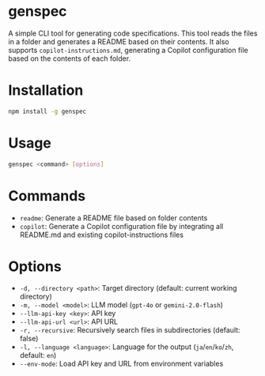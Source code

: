 # genspec
A simple CLI tool for generating code specifications.
This tool reads the files in a folder and generates a README based on their contents.
It also supports `copilot-instructions.md`, generating a Copilot configuration file based on the contents of each folder.

# Installation
```bash
npm install -g genspec
```

# Usage
```bash
genspec <command> [options]
```

# Commands
- `readme`: Generate a README file based on folder contents
- `copilot`: Generate a Copilot configuration file by integrating all README.md and existing copilot-instructions files

# Options
- `-d, --directory <path>`: Target directory (default: current working directory)
- `-m, --model <model>`: LLM model (`gpt-4o` or `gemini-2.0-flash`)
- `--llm-api-key <key>`: API key
- `--llm-api-url <url>`: API URL
- `-r, --recursive`: Recursively search files in subdirectories (default: false)
- `-l, --language <language>`: Language for the output (`ja`/`en`/`ko`/`zh`, default: `en`)
- `--env-mode`: Load API key and URL from environment variables
